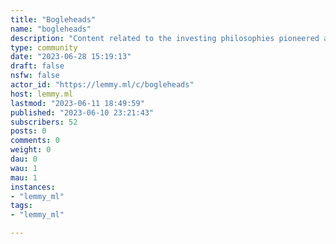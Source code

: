 ```yaml
---
title: "Bogleheads" 
name: "bogleheads"
description: "Content related to the investing philosophies pioneered and advocated by the creator of [The Vanguard Group](https://en.wikipedia.org/wiki/The_Vanguard_Group), the late [John (Jack) Bogle](https://en.wikipedia.org/wiki/John_C._Bogle).In general, this community focuses on long-term investment in low-cost, passively managed funds, advocating a well-established set of principles which support a fruitful investment return while minimizing risk and overall effort.If this sounds appealing or interesting to you, or if you'd simply like to learn more about it, start by reading the articles at the Bogleheads Wiki, linked below.Start here* [Investment philosophy](https://www.bogleheads.org/wiki/Bogleheads%C2%AE_investment_philosophy)* [Getting started](https://www.bogleheads.org/wiki/Getting_started) (US investors)* [Getting started](https://www.bogleheads.org/wiki/Getting_started_for_non-US_investors) (non-US investors)Key concepts* [index funds](https://www.bogleheads.org/wiki/Index_fund) including their structure and their advantages (and disadvantages)* [three-fund portfolio](https://www.bogleheads.org/wiki/Three-fund_portfolio) consisting of domestic and international equity components and a bond componentMore information* [tax efficiency](https://www.bogleheads.org/wiki/Tax-efficient_fund_placement), or how to minimize your tax burden by distributing your investments across tax-advantaged and taxable accountsLinks* [Bogleheads Wiki](https://www.bogleheads.org/wiki/Main_Page)* [Bogleheads Forum](https://www.bogleheads.org/)Other Lemmy communities* [Economics](https://lemmy.ml/c/economics) * [Finance@beehaw.org](https://lemmy.ml/c/finance@beehaw.org)* [FIRE](https://lemmy.ml/c/fire) (Financial Independence Retire Early)* [Investing](https://lemmy.ml/c/investing)* [Personal Finance](https://lemmy.ml/c/personalfinance)* [Stock Market](https://lemmy.ml/c/stockmarket)"
type: community
date: "2023-06-28 15:19:13"
draft: false
nsfw: false
actor_id: "https://lemmy.ml/c/bogleheads"
host: lemmy.ml
lastmod: "2023-06-11 18:49:59"
published: "2023-06-10 23:21:43"
subscribers: 52
posts: 0
comments: 0
weight: 0
dau: 0
wau: 1
mau: 1
instances:
- "lemmy_ml"
tags: 
- "lemmy_ml"

---
```

